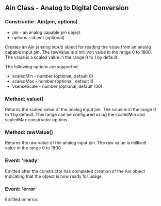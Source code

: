 ## Ain Class - Analog to Digital Conversion

### Constructor: Ain(pin, options)
- pin - an analog capable pin object
- options - object (optional)

Creates an Ain (analog input) object for reading the value from an analog
capable input pin. The rawValue is a millivolt value in the range 0 to 1800.
The value is a scaled value in the range 0 to 1 by default.

The following options are supported:
- scaledMin - number (optional, default 0)
- scaledMax - number (optional, default 1)
- vsenseScale - number (optional, default 100)

### Method: value()
Returns the scaled value of the analog input pin. The value is in the range 0
to 1 by default. This range can be configured using the scaledMin and scaledMax
constructor options.

### Method: rawValue()
Returns the raw value of the analog input pin. The raw value is millivolt value
in the range 0 to 1800.

### Event: 'ready'
Emitted after the constructor has completed creation of the Ain object
indicating that the object is now ready for usage.

### Event: 'error'
Emitted on error.

